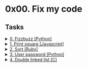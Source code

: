 # 0x00. Fix my code 

## Tasks

<details>
<summary><a href="./0-fizzbuzz.py">0. Fizzbuzz [Python]</a></summary><br>
<a href='https://postimages.org/' target='_blank'><img src='https://i.postimg.cc/J0QPntTs/image.png' border='0' alt='image'/></a>
<ul>
  <li>Links from screenshot
  <ul>
      <li><a href="https://github.com/holbertonschool/0x00-Fix_My_Code_Challenge/blob/master/0-fizzbuzz.py">Source code</a></li>
  </ul>
  </li>
</ul>
</details>

<details>
<summary><a href="./1-print_square.js">1. Print square [Javascript]</a></summary><br>
<a href='https://postimages.org/' target='_blank'><img src='https://i.postimg.cc/NffWXwR3/image.png' border='0' alt='image'/></a>
<ul>
  <li>Links from screenshot
  <ul>
      <li><a href="https://github.com/holbertonschool/0x00-Fix_My_Code_Challenge/blob/master/1-print_square.js">Source code</a></li>
  </ul>
  </li>
</ul>
</details>

<details>
<summary><a href="./2-sort.rb">2. Sort [Ruby]</a></summary><br>
<a href='https://postimages.org/' target='_blank'><img src='https://i.postimg.cc/KjFDdLP1/image.png' border='0' alt='image'/></a>
<ul>
  <li>Links from screenshot
  <ul>
      <li><a href="https://github.com/holbertonschool/0x00-Fix_My_Code_Challenge/blob/master/2-sort.rb">Source code</a></li>
  </ul>
  </li>
</ul>
</details>

<details>
<summary><a href="./3-user.py">3. User password [Python]</a></summary><br>
<a href='https://postimages.org/' target='_blank'><img src='https://i.postimg.cc/fTXh7SC6/image.png' border='0' alt='image'/></a>
<ul>
  <li>Links from screenshot
  <ul>
      <li><a href="https://github.com/holbertonschool/0x00-Fix_My_Code_Challenge/blob/master/3-user.py">Source code</a></li>
  </ul>
  </li>
</ul>
</details>

<details>
<summary><a href="./4-delete_dnodeint/">4. Double linked list [C]</a></summary><br>
<a href='https://postimg.cc/Jy1cBD56' target='_blank'><img src='https://i.postimg.cc/MGBsN1MS/image.png' border='0' alt='image'/></a>
<ul>
  <li>Links from screenshot
  <ul>
      <li><a href="https://github.com/holbertonschool/0x00-Fix_My_Code_Challenge/tree/master/4-delete_dnodeint">Source code</a></li>
  </ul>
  </li>
</ul>
</details>